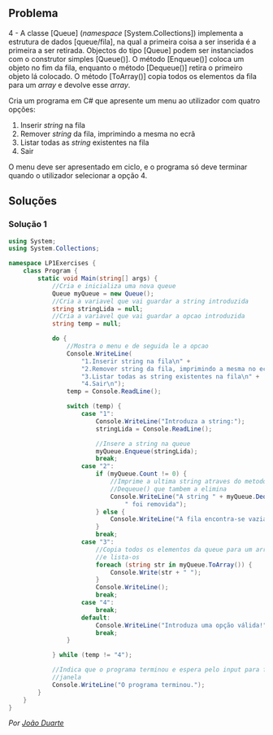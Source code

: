 ## Problema

4 - A classe [Queue] (_namespace_ [System.Collections]) implementa a estrutura
de dados [queue/fila], na qual a primeira coisa a ser inserida é a primeira a
ser retirada. Objectos do tipo [Queue] podem ser instanciados com o construtor
simples [Queue()]. O método [Enqueue()] coloca um objeto no fim da fila,
enquanto o método [Dequeue()] retira o primeiro objeto lá colocado. O método
[ToArray()] copia todos os elementos da fila para um _array_ e devolve esse
_array_.

Cria um programa em C# que apresente um menu ao utilizador com quatro opções:

1. Inserir _string_ na fila
2. Remover _string_ da fila, imprimindo a mesma no ecrã
3. Listar todas as _string_ existentes na fila
4. Sair

O menu deve ser apresentado em ciclo, e o programa só deve terminar quando o
utilizador selecionar a opção 4.

## Soluções

### Solução 1

```cs
using System;
using System.Collections;

namespace LP1Exercises {
    class Program {
        static void Main(string[] args) {
            //Cria e inicializa uma nova queue
            Queue myQueue = new Queue();
            //Cria a variavel que vai guardar a string introduzida
            string stringLida = null;
            //Cria a variavel que vai guardar a opcao introduzida
            string temp = null;

            do {
                //Mostra o menu e de seguida le a opcao
                Console.WriteLine(
                    "1.Inserir string na fila\n" +
                    "2.Remover string da fila, imprimindo a mesma no ecrã\n" +
                    "3.Listar todas as string existentes na fila\n" +
                    "4.Sair\n");
                temp = Console.ReadLine();

                switch (temp) {
                    case "1":
                        Console.WriteLine("Introduza a string:");
                        stringLida = Console.ReadLine();

                        //Insere a string na queue
                        myQueue.Enqueue(stringLida);
                        break;
                    case "2":
                        if (myQueue.Count != 0) {
                            //Imprime a ultima string atraves do metodo 
                            //Dequeue() que tambem a elimina
                            Console.WriteLine("A string " + myQueue.Dequeue() +
                                " foi removida");
                        } else {
                            Console.WriteLine("A fila encontra-se vazia.\n");
                        }
                        break;
                    case "3":
                        //Copia todos os elementos da queue para um array
                        //e lista-os
                        foreach (string str in myQueue.ToArray()) {
                            Console.Write(str + " ");
                        }
                        Console.WriteLine();
                        break;
                    case "4":
                        break;
                    default:
                        Console.WriteLine("Introduza uma opção válida!");
                        break;
                }

            } while (temp != "4");

            //Indica que o programa terminou e espera pelo input para fechar a
            //janela
            Console.WriteLine("O programa terminou.");
        }
    }
}
```

*Por [João Duarte](https://github.com/JoaoAlexandreDuarte)*